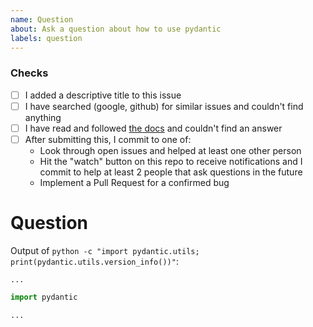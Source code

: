 ```yaml
---
name: Question
about: Ask a question about how to use pydantic
labels: question
---
```


### Checks

* [ ] I added a descriptive title to this issue
* [ ] I have searched (google, github) for similar issues and couldn't find anything
* [ ] I have read and followed [the docs](https://pydantic-docs.helpmanual.io/) and couldn't find an answer
* [ ] After submitting this, I commit to one of:
    * Look through open issues and helped at least one other person
    * Hit the "watch" button on this repo to receive notifications and I commit to help at least 2 people that ask questions in the future
    * Implement a Pull Request for a confirmed bug

<!-- Sorry to sound so draconian, but every second saved replying to issues is time spend improving pydantic :-) -->

# Question

Output of `python -c "import pydantic.utils; print(pydantic.utils.version_info())"`:
```
...
```
<!-- or if you're using pydantic prior to v1.3, manually include: OS, python version and pydantic version -->

<!-- Please read the [docs](https://pydantic-docs.helpmanual.io/) and search through issues to
confirm your question hasn't already been answered. -->

<!-- Where possible please include a self-contained code snippet describing your question: -->

```py
import pydantic

...
```
